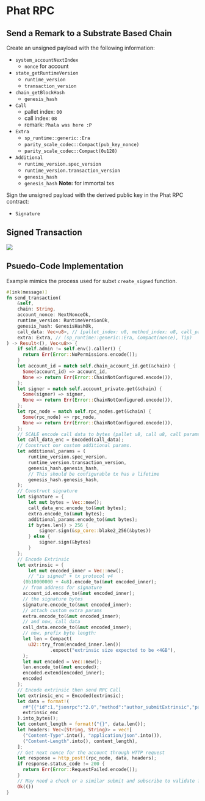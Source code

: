 # Phat RPC

## Send a Remark to a Substrate Based Chain

Create an unsigned payload with the following information:
- `system_accountNextIndex`
    - `nonce` for account
- `state_getRuntimeVersion`
    - `runtime_version`
    - `transaction_version`
- `chain_getBlockHash`
    - `genesis_hash`
- `Call`
    - pallet index: `00`
    - call index: `08`
    - remark: `Phala was here :P`
- `Extra`
    - `sp_runtime::generic::Era`
    - `parity_scale_codec::Compact(pub_key_nonce)`
    - `parity_scale_codec::Compact(0u128)`
- `Additional`
    - `runtime_version.spec_version`
    - `runtime_version.transaction_version`
    - `genesis_hash`
    - `genesis_hash` **Note:** for immortal txs

Sign the unsigned payload with the derived public key in the Phat RPC contract:
- `Signature`

## Signed Transaction
![](../../static/Substrate-Transaction.png)

## Psuedo-Code Implementation
Example mimics the process used for subxt `create_signed` function.
```rust
#[ink(message)]
fn send_transaction(
    &self,
    chain: String,
    account_nonce: NextNonceOk,
    runtime_version: RuntimeVersionOk,
    genesis_hash: GenesisHashOk,
    call_data: Vec<u8>, // [pallet_index: u8, method_index: u8, call_params: Vec<u8>]
    extra: Extra, // (sp_runtime::generic::Era, Compact(nonce), Tip)
) -> Result<(), Vec<u8>> {
    if self.admin != self.env().caller() {
      return Err(Error::NoPermissions.encode());
    }
    let account_id = match self.chain_account_id.get(&chain) {
      Some(account_id) => account_id,
      None => return Err(Error::ChainNotConfigured.encode()),
    };
    let signer = match self.account_private.get(&chain) {
      Some(signer) => signer,
      None => return Err(Error::ChainNotConfigured.encode()),
    };
    let rpc_node = match self.rpc_nodes.get(&chain) {
      Some(rpc_node) => rpc_node,
      None => return Err(Error::ChainNotConfigured.encode()),
    };
    // SCALE encode call data to bytes (pallet u8, call u8, call params).
    let call_data_enc = Encoded(call_data);
    // Construct our custom additional params.
    let additional_params = (
        runtime_version.spec_version,
        runtime_version.transaction_version,
        genesis_hash.genesis_hash,
        // This should be configurable tx has a lifetime
        genesis_hash.genesis_hash,
    );
    // Construct signature
    let signature = {
        let mut bytes = Vec::new();
        call_data_enc.encode_to(&mut bytes);
        extra.encode_to(&mut bytes);
        additional_params.encode_to(&mut bytes);
        if bytes.len() > 256 {
            signer.sign(&sp_core::blake2_256(&bytes))
        } else {
            signer.sign(&bytes)
        }
    };
    // Encode Extrinsic
    let extrinsic = {
        let mut encoded_inner = Vec::new();
        // "is signed" + tx protocol v4
      (0b10000000 + 4u8).encode_to(&mut encoded_inner);
      // from address for signature
      account_id.encode_to(&mut encoded_inner);
      // the signature bytes
      signature.encode_to(&mut encoded_inner);
      // attach custom extra params
      extra.encode_to(&mut encoded_inner);
      // and now, call data
      call_data.encode_to(&mut encoded_inner);
      // now, prefix byte length:
      let len = Compact(
        u32::try_from(encoded_inner.len())
                .expect("extrinsic size expected to be <4GB"),
      );
      let mut encoded = Vec::new();
      len.encode_to(&mut encoded);
      encoded.extend(encoded_inner);
      encoded
    };
    // Encode extrinsic then send RPC Call
    let extrinsic_enc = Encoded(extrinsic);
    let data = format!(
      r#"{{"id":1,"jsonrpc":"2.0","method":"author_submitExtrinsic","params":["{}"]}}"#,
      extrinsic_enc
    ).into_bytes();
    let content_length = format!("{}", data.len());
    let headers: Vec<(String, String)> = vec![
      ("Content-Type".into(), "application/json".into()),
      ("Content-Length".into(), content_length),
    ];
    // Get next nonce for the account through HTTP request
    let response = http_post!(rpc_node, data, headers);
    if response.status_code != 200 {
      return Err(Error::RequestFailed.encode());
    }
    // May need a check or a similar submit and subscribe to validate function
    Ok(())
}
```